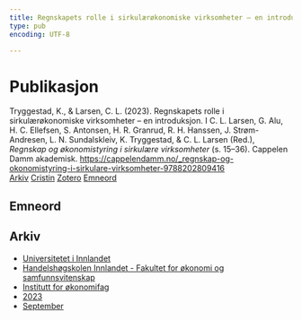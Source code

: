 ```yaml
---
title: Regnskapets rolle i sirkulærøkonomiske virksomheter – en introduksjon
type: pub
encoding: UTF-8

---
```

<h1>Publikasjon</h1>
<article id="csl-bib-container-FE88FP8X" class="csl-bib-container">
  <div class="csl-bib-body"> <div class="csl-entry">Tryggestad, K., &#38; Larsen, C. L. (2023). Regnskapets rolle i sirkulærøkonomiske virksomheter – en introduksjon. I C. L. Larsen, G. Alu, H. C. Ellefsen, S. Antonsen, H. R. Granrud, R. H. Hanssen, J. Strøm-Andresen, L. N. Sundalskleiv, K. Tryggestad, &#38; C. L. Larsen (Red.), <i>Regnskap og økonomistyring i sirkulære virksomheter</i> (s. 15–36). Cappelen Damm akademisk. <a href="https://cappelendamm.no/_regnskap-og-okonomistyring-i-sirkulare-virksomheter-9788202809416">https://cappelendamm.no/_regnskap-og-okonomistyring-i-sirkulare-virksomheter-9788202809416</a></div> </div>
  <div class="csl-bib-buttons">
    <a href="#taxonomy-article-FE88FP8X" alt="archive" class="csl-bib-button">Arkiv</a>
    <a href="https://app.cristin.no/results/show.jsf?id=2175208" alt="Cristin" class="csl-bib-button">Cristin</a>
    <a href="http://zotero.org/groups/5881554/items/FE88FP8X" alt="Zotero" class="csl-bib-button">Zotero</a>
    <a href="#keywords-article-FE88FP8X" alt="keywords" class="csl-bib-button">Emneord</a>
  </div>
  <div id="csl-bib-meta-container-FE88FP8X"></div>
</article>
<div id="csl-bib-meta-FE88FP8X" class="csl-bib-meta">
  <article id="keywords-article-FE88FP8X" class="keywords-article">
    <h1>Emneord</h1>
    
  </article>
  <article id="taxonomy-article-FE88FP8X" class="taxonomy-article">
    <h1>Arkiv</h1>
    <ul>
      <li>
        <a href="/nn/archive/?key=3DCRN523">Universitetet i Innlandet</a>
      </li>
      <li>
        <a href="/nn/archive/?key=DU8Q9LN9">Handelshøgskolen Innlandet - Fakultet for økonomi og samfunnsvitenskap</a>
      </li>
      <li>
        <a href="/nn/archive/?key=3IQA89I8">Institutt for økonomifag</a>
      </li>
      <li>
        <a href="/nn/archive/?key=RD9NIUZB">2023</a>
      </li>
      <li>
        <a href="/nn/archive/?key=NG3HTDZT">September</a>
      </li>
    </ul>
  </article>
</div>
